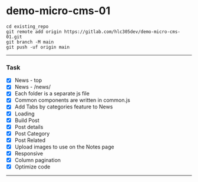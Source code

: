 # demo-micro-cms-01

```
cd existing_repo
git remote add origin https://gitlab.com/hlc305dev/demo-micro-cms-01.git
git branch -M main
git push -uf origin main
```

---

### Task

- [x] News - top
- [x] News - /news/
- [x] Each folder is a separate js file
- [x] Common components are written in common.js
- [x] Add Tabs by categories feature to News
- [x] Loading
- [x] Build Post
- [x] Post details
- [x] Post Category
- [x] Post Related
- [x] Upload images to use on the Notes page
- [x] Responsive
- [x] Column pagination
- [x] Optimize code

---
